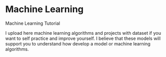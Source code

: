 # Machine Learning
 Machine Learning Tutorial
 
 I upload here machine learning algorithms and projects with dataset if you want to self practice and improve yourself. I believe that these models will support you to understand how develop a model or machine learning algorithms.
